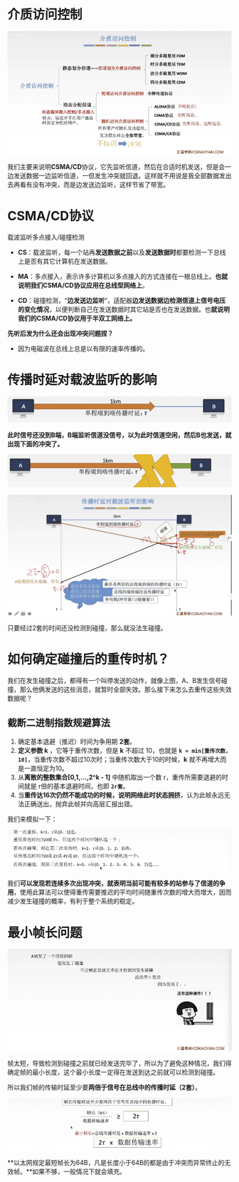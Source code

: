 # 介质访问控制

![image-20220324142313347](2022-03-24-CSAMCD协议.assets/image-20220324142313347.png)

我们主要来说明**CSMA/CD**协议，它先监听信道，然后在合适时机发送，但是会一边发送数据一边监听信道，一但发生冲突就回退。这样就不用说是我全部数据发出去再看有没有冲突，而是边发送边监听，这样节省了带宽。

# CSMA/CD协议

载波监听多点接入/碰撞检测

- **CS**：载波监听，每一个站再**发送数据之前**以及**发送数据时**都要检测一下总线上是否有其它计算机在发送数据。

- **MA**：多点接入，表示许多计算机以多点接入的方式连接在一根总线上。**也就说明我们CSMA/CD协议应用在总线型网络上**。

- **CD**：碰撞检测，“**边发送边监听**”，适配器**边发送数据边检测信道上信号电压的变化情况**，以便判断自己在发送数据时其它站是否也在发送数据。也**就说明我们的CSMA/CD协议用于半双工网络上。**

  

**先听后发为什么还会出现冲突问题捏？**

- 因为电磁波在总线上总是以有限的速率传播的。

# 传播时延对载波监听的影响

![image-20220324144518796](2022-03-24-CSAMCD协议.assets/image-20220324144518796.png)

**此时信号还没到B端，B端监听信道没信号，以为此时信道空闲，然后B也发送，就出现下面的冲突了。**

![image-20220324144527313](2022-03-24-CSAMCD协议.assets/image-20220324144527313.png)

![image-20220324145505116](2022-03-24-CSAMCD协议.assets/image-20220324145505116.png)

只要经过2套的时间还没检测到碰撞，那么就没法生碰撞。

# 如何确定碰撞后的重传时机？

我们在发生碰撞之后，都得有一个叫停发送的动作，就像上图，A、B发生信号碰撞，那么他俩发送的这些消息，就暂时全部失效。那么接下来怎么去重传这些失效数据呢？

## 截断二进制指数规避算法

1. 确定基本退避（推迟）时间为争用期 **2套**。
2. **定义参数 k** ，它等于重传次数，但是 **k** 不超过 10，也就是  **`k = min[重传次数，10]`**，当重传次数不超过10次时；当重传次数大于10的时候，**k** 就不再增大而是一直恒定为10。
3. 从**离散的整数集合[0,1,...,2^k - 1]** 中随机取出一个数 r，重传所需要退避的时间就是 r倍的基本退避时间，也即 **`2r套`**。
4. 当**重传达16次仍然不能成功的时候，说明网络此时状态拥挤**，认为此帧永远无法正确送出，抛弃此帧并向高层汇报出错。

我们来模拟一下：

![image-20220324151244941](2022-03-24-CSAMCD协议.assets/image-20220324151244941.png)

我们**可以发现若连续多次出现冲突，就表明当前可能有较多的站参与了信道的争用**，使用此算法可以使得重传需要推迟的平均时间随重传次数的增大而增大，因而减少发生碰撞的概率，有利于整个系统的稳定。

# 最小帧长问题

![image-20220324152611161](2022-03-24-CSAMCD协议.assets/image-20220324152611161.png)

帧太短，导致检测到碰撞之前就已经发送完毕了，所以为了避免这种情况，我们得确定帧的最小长度，这个最小长度一定得在发送到达之前就可以检测到碰撞。

所以我们帧的传输时延至少要**两倍于信号在总线中的传播时延（2套）**。

![image-20220324160937171](2022-03-24-CSAMCD协议.assets/image-20220324160937171.png)

**以太网规定最短帧长为64B，凡是长度小于64B的都是由于冲突而异常终止的无效帧。**如果不够，一般情况下就会填充。

